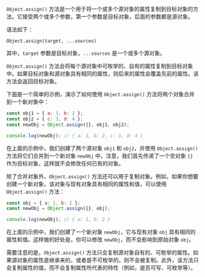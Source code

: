 `Object.assign()` 方法是一个用于将一个或多个源对象的属性复制到目标对象的方法。它接受两个或多个参数，第一个参数是目标对象，后面的参数都是源对象。

语法如下：

```
Object.assign(target, ...sources)
```

其中，`target` 参数是目标对象，`...sources` 是一个或多个源对象。

`Object.assign()` 方法会将每个源对象中可枚举的、自有的属性复制到目标对象中。如果目标对象和源对象具有相同的属性，则后来的属性会覆盖先前的属性。该方法会返回目标对象。

下面是一个简单的示例，演示了如何使用 `Object.assign()` 方法将两个对象合并到一个新对象中：

```javascript
const obj1 = { a: 1, b: 2 };
const obj2 = { c: 3, d: 4 };
const newObj = Object.assign({}, obj1, obj2);

console.log(newObj); // { a: 1, b: 2, c: 3, d: 4 }
```

在上面的示例中，我们创建了两个源对象 `obj1` 和 `obj2`，并使用 `Object.assign()` 方法将它们合并到一个新对象 `newObj` 中。注意，我们首先传递了一个空对象 `{}` 作为目标对象，这样就不会修改任何已有的对象。

除了合并对象外，`Object.assign()` 方法还可以用于复制对象。例如，如果你想要创建一个新对象，该对象与现有对象具有相同的属性和值，可以使用 `Object.assign()` 方法：

```javascript
const obj = { a: 1, b: 2 };
const newObj = Object.assign({}, obj);

console.log(newObj); // { a: 1, b: 2 }
```

在上面的示例中，我们创建了一个新对象 `newObj`，它与现有对象 `obj` 具有相同的属性和值。这样做的好处是，你可以修改 `newObj`，而不会影响到原始对象 `obj`。

需要注意的是，`Object.assign()` 方法只会复制源对象自有的、可枚举的属性。如果源对象的属性是继承来的，或者是不可枚举的，则不会被复制。此外，该方法只会复制属性的值，而不会复制属性所代表的特性（例如，是否可写、可枚举等）。